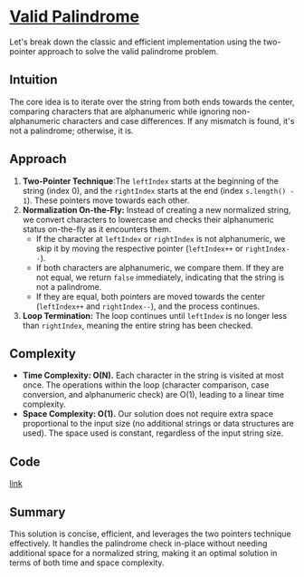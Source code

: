 # [Valid Palindrome](https://leetcode.com/problems/valid-palindrome/description/)

Let's break down the classic and efficient implementation using the two-pointer approach to solve the valid palindrome 
problem.

## Intuition

The core idea is to iterate over the string from both ends towards the center, comparing characters that are 
alphanumeric while ignoring non-alphanumeric characters and case differences. If any mismatch is found, it's not a 
palindrome; otherwise, it is.

## Approach

1. **Two-Pointer Technique**:The `leftIndex` starts at the beginning of the string (index 0), and the `rightIndex` 
starts at the end (index `s.length() - 1`). These pointers move towards each other.
2. **Normalization On-the-Fly:** Instead of creating a new normalized string, we convert characters to lowercase and 
checks their alphanumeric status on-the-fly as it encounters them.
   - If the character at `leftIndex` or `rightIndex` is not alphanumeric, we skip it by moving the respective pointer 
      (`leftIndex++` or `rightIndex--`).
   - If both characters are alphanumeric, we compare them. If they are not equal, we return `false` immediately, 
    indicating that the string is not a palindrome.
   - If they are equal, both pointers are moved towards the center (`leftIndex++` and `rightIndex--`), and the process 
   continues.
3. **Loop Termination:** The loop continues until `leftIndex` is no longer less than `rightIndex`, meaning the entire 
string has been checked.

## Complexity

- **Time Complexity: O(N).** Each character in the string is visited at most once. The operations within the loop 
(character comparison, case conversion, and alphanumeric check) are O(1), leading to a linear time complexity.
- **Space Complexity: O(1).** Our solution does not require extra space proportional to the input size 
(no additional strings or data structures are used). The space used is constant, regardless of the input string size.

## Code

[link](../src/main/java/io/dksifoua/leetcode/validpalindrome/Solution.java)

## Summary

This solution is concise, efficient, and leverages the two pointers technique effectively. It handles the palindrome 
check in-place without needing additional space for a normalized string, making it an optimal solution in terms of both 
time and space complexity.